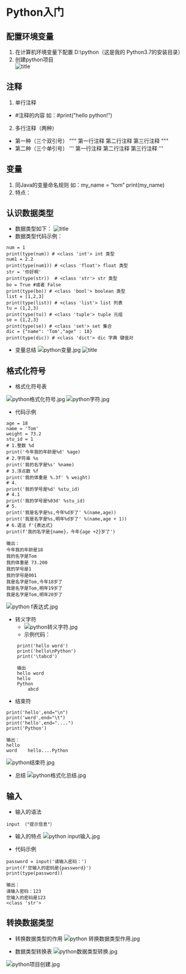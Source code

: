 # Python入门
## 配置环境变量
1. 在计算机环境变量下配置 D:\python（这是我的		Python3.7的安装目录）
2. 创建python项目	
![title](https://raw.githubusercontent.com/XJZ-0707/imge/master/gitnote/2019/09/01/python%E9%A1%B9%E7%9B%AE%E5%88%9B%E5%BB%BA-1567327350471.jpg)
## 注释 
1. 单行注释
*  #注释的内容 如：#print("hello python!")

2. 多行注释（两种）
* 第一种（三个双引号）
 """
第一行注释
第二行注释
第三行注释
"""
* 第二种（三个单引号）
'''
第一行注释
第二行注释
第三行注释
'''
	
## 变量
1. 同Java的变量命名规则
如：my_name = “tom” print(my_name)
2. 特点：

## 认识数据类型
* 数据类型如下：
![title](https://raw.githubusercontent.com/XJZ-0707/imge/master/gitnote/2019/09/01/python%E6%95%B0%E6%8D%AE%E7%B1%BB%E5%9E%8B-1567327399671.jpg) 	
* 数据类型代码示例：
```language
num = 1
print(type(num)) # <class 'int'> int 类型
num1 = 2.2
print(type(num1)) # <class 'float'> float 类型
str = '你好啊'
print(type(str))  # <class 'str'> str 类型
bo = True #或者 False
print(type(bo)) # <class 'bool'> boolean 类型
list = [1,2,3]
print(type(list)) # <class 'list'> list 列表
tu = (1,2,3)
print(type(tu)) # <class 'tuple'> tuple 元组
se = {1,2,3}
print(type(se)) # <class 'set'> set 集合
dic = {"name": 'Tom',"age" : 18}
print(type(dic)) # <class 'dict'> dic 字典 键值对
```


* 变量总结 
![python变量.jpg](1)
![title](https://raw.githubusercontent.com/XJZ-0707/imge/master/gitnote/2019/09/01/python%E5%8F%98%E9%87%8F-1567327418576.jpg)
## 格式化符号
* 格式化符号表

![python格式化符号.jpg](3)
![python字符.jpg](4)

* 代码示例
```language
age = 18
name = 'Tom'
weight = 73.2
stu_id = 1
# 1.整数 %d
print('今年我的年龄是%d' %age)
# 2.字符串 %s
print('我的名字是%s' %name)
# 3.浮点数 %f
print('我的体重是 %.3f' % weight)
# 4.
print('我的学号是%d' %stu_id)
# 4.1
print('我的学号是%03d' %stu_id)
# 5.
print('我是名字是%s,今年%d岁了' %(name,age))
print('我是名字是%s,明年%d岁了' %(name,age + 1))
# 6.语法 f'{表达式}
print(f'我的名字是{name}，今年{age +2}岁了')

输出：
今年我的年龄是18
我的名字是Tom
我的体重是 73.200
我的学号是1
我的学号是001
我是名字是Tom,今年18岁了
我是名字是Tom,明年19岁了
我是名字是Tom,明年20岁了

```
![python f表达式.jpg](5)
* 转义字符
	* ![python转义字符.jpg](6)
	* 示例代码：
```language
	print('hello word')
	print('hello\nPython')
	print('\tabcd')
	
	输出
	hello word
	hello
	Python
	    abcd
```
* 结束符
```language
print('hello',end="\n")
print('word',end="\t")
print('hello',end="....")
print('Python')

输出：
hello
word	hello....Python
```
![python结束符.jpg](7)
* 总结
![python格式化总结.jpg](8)

## 输入
* 输入的语法
```
input （"提示信息"）
```

* 输入的特点
![python input输入.jpg](9)

* 代码示例
```
password = input('请输入密码：')
print(f'您输入的密码是{password}')
print(type(password))

输出：
请输入密码：123
您输入的密码是123
<class 'str'>

```
## 转换数据类型
* 转换数据类型的作用
![python 转换数据类型作用.jpg](10)

* 数据类型转换表
![python数据类型转换.jpg](11)


![python项目创建.jpg](0)
	


